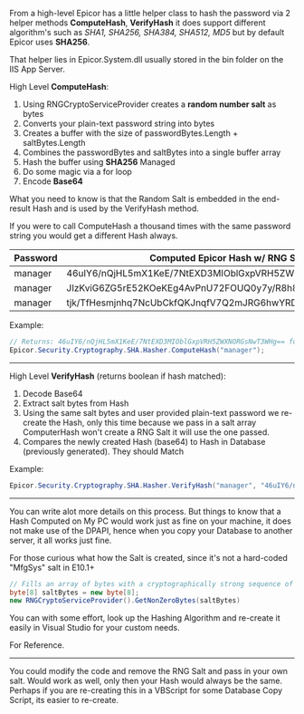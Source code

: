From a high-level Epicor has a little helper class to hash the password via 2 helper methods **ComputeHash**, **VerifyHash** it does support different algorithm's such as _SHA1, SHA256, SHA384, SHA512, MD5_ but by default Epicor uses **SHA256**.

That helper lies in Epicor.System.dll usually stored in the bin folder on the IIS App Server.

High Level **ComputeHash**:
1. Using RNGCryptoServiceProvider creates a **random number salt** as bytes
2. Converts your plain-text password string into bytes
3. Creates a buffer with the size of passwordBytes.Length + saltBytes.Length
4. Combines the passwordBytes and saltBytes into a single buffer array
5. Hash the buffer using **SHA256** Managed
6. Do some magic via a for loop
7. Encode **Base64**

What you need to know is that the Random Salt is embedded in the end-result Hash and is used by the VerifyHash method.

If you were to call ComputeHash a thousand times with the same password string you would get a different Hash always.

| Password | Computed Epicor Hash w/ RNG Salt |
| ------------- | ------------- |
| manager | 46uIY6/nQjHL5mX1KeE/7NtEXD3MIOblGxpVRH5ZWXNORGsNwT3WHg== |
| manager | JIzKviG6ZG5rE52KOeKEg4AvPnU72FOUQ0y7y/R8h8GZNQaV2G+GHw== | 
| manager | tjk/TfHesmjnhq7NcUbCkfQKJnqfV7Q2mJRG6hwYRD8xGIofA6tGIQ== | 

Example:
```csharp
// Returns: 46uIY6/nQjHL5mX1KeE/7NtEXD3MIOblGxpVRH5ZWXNORGsNwT3WHg== for example.
Epicor.Security.Cryptography.SHA.Hasher.ComputeHash("manager");
```
---

High Level **VerifyHash** (returns boolean if hash matched):
1. Decode Base64
2. Extract salt bytes from Hash
3. Using the same salt bytes and user provided plain-text password we re-create the Hash, only this time because we pass in a salt array ComputerHash won't create a RNG Salt it will use the one passed.
4. Compares the newly created Hash (base64) to Hash in Database (previously generated). They should Match

Example:
```csharp
Epicor.Security.Cryptography.SHA.Hasher.VerifyHash("manager", "46uIY6/nQjHL5mX1KeE/7NtEXD3MIOblGxpVRH5ZWXNORGsNwT3WHg==");
```
---

You can write alot more details on this process. But things to know that a Hash Computed on My PC would work just as fine on your machine, it does not make use of the DPAPI, hence when you copy your Database to another server, it all works just fine.

For those curious what how the Salt is created, since it's not a hard-coded "MfgSys" salt in E10.1+
```csharp
// Fills an array of bytes with a cryptographically strong sequence of random nonzero values
byte[8] saltBytes = new byte[8];
new RNGCryptoServiceProvider().GetNonZeroBytes(saltBytes)
```
You can with some effort, look up the Hashing Algorithm and re-create it easily in Visual Studio for your custom needs.

For Reference.

------

You could modify the code and remove the RNG Salt and pass in your own salt. Would work as well, only then your Hash would always be the same. Perhaps if you are re-creating this in a VBScript for some Database Copy Script, its easier to re-create.

